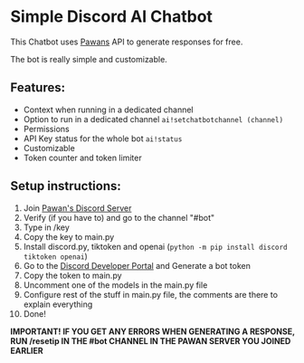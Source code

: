 # Simple Discord AI Chatbot
This Chatbot uses [Pawans](https://discord.pawan.krd) API to generate responses for free.

The bot is really simple and customizable.

## Features:
- Context when running in a dedicated channel
- Option to run in a dedicated channel `ai!setchatbotchannel (channel)`
- Permissions
- API Key status for the whole bot `ai!status`
- Customizable
- Token counter and token limiter

## Setup instructions:
1. Join [Pawan's Discord Server](https://discord.pawan.krd)
2. Verify (if you have to) and go to the channel "#bot"
3. Type in /key
4. Copy the key to main.py
5. Install discord.py, tiktoken and openai (`python -m pip install discord tiktoken openai`)
6. Go to the [Discord Developer Portal](https://discord.com/developers/applications) and Generate a bot token
7. Copy the token to main.py
8. Uncomment one of the models in the main.py file
9. Configure rest of the stuff in main.py file, the comments are there to explain everything
10. Done!

**IMPORTANT! IF YOU GET ANY ERRORS WHEN GENERATING A RESPONSE, RUN /resetip IN THE #bot CHANNEL IN THE PAWAN SERVER YOU JOINED EARLIER**
